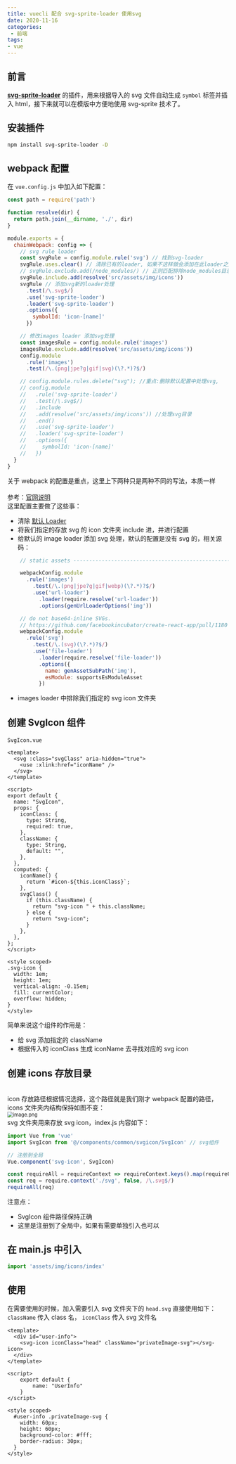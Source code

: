 ```yaml
---
title: vuecli 配合 svg-sprite-loader 使用svg
date: 2020-11-16
categories:
 - 前端
tags:
- vue
---
```


## 前言
[**svg-sprite-loader**](https://github.com/kisenka/svg-sprite-loader) 的插件，用来根据导入的 svg 文件自动生成 `symbol` 标签并插入 html，接下来就可以在模版中方便地使用 svg-sprite 技术了。

## 安装插件
```bash
npm install svg-sprite-loader -D
```
## webpack 配置
在 `vue.config.js` 中加入如下配置：
```javascript
const path = require('path')

function resolve(dir) {
  return path.join(__dirname, './', dir)
}

module.exports = {
  chainWebpack: config => {
    // svg rule loader
    const svgRule = config.module.rule('svg') // 找到svg-loader
    svgRule.uses.clear() // 清除已有的loader, 如果不这样做会添加在此loader之后
    // svgRule.exclude.add(/node_modules/) // 正则匹配排除node_modules目录
    svgRule.include.add(resolve('src/assets/img/icons')) 
    svgRule // 添加svg新的loader处理
      .test(/\.svg$/)
      .use('svg-sprite-loader')
      .loader('svg-sprite-loader')
      .options({
        symbolId: 'icon-[name]'
      })

    // 修改images loader 添加svg处理
    const imagesRule = config.module.rule('images')
    imagesRule.exclude.add(resolve('src/assets/img/icons'))
    config.module
      .rule('images')
      .test(/\.(png|jpe?g|gif|svg)(\?.*)?$/)

    // config.module.rules.delete("svg"); //重点:删除默认配置中处理svg,
    // config.module
    //   .rule('svg-sprite-loader')
    //   .test(/\.svg$/)
    //   .include
    //   .add(resolve('src/assets/img/icons')) //处理svg目录
    //   .end()
    //   .use('svg-sprite-loader')
    //   .loader('svg-sprite-loader')
    //   .options({
    //     symbolId: 'icon-[name]'
    //   })
  }
}
```
关于 webpack 的配置是重点，这里上下两种只是两种不同的写法，本质一样<br />
<br />参考：[官网说明](https://cli.vuejs.org/zh/guide/webpack.html#%E6%B7%BB%E5%8A%A0%E4%B8%80%E4%B8%AA%E6%96%B0%E7%9A%84-loader) <br />这里配置主要做了这些事：

- 清除 [默认 Loader](https://github.com/vuejs/vue-cli/blob/dev/packages/%40vue/cli-service/lib/config/base.js) 
- 将我们指定的存放 svg 的 icon 文件夹 include 进，并进行配置
- 给默认的 image loader 添加 svg 处理，默认的配置是没有 svg 的，相关源码：
```javascript
    // static assets -----------------------------------------------------------

    webpackConfig.module
      .rule('images')
        .test(/\.(png|jpe?g|gif|webp)(\?.*)?$/)
        .use('url-loader')
          .loader(require.resolve('url-loader'))
          .options(genUrlLoaderOptions('img'))

    // do not base64-inline SVGs.
    // https://github.com/facebookincubator/create-react-app/pull/1180
    webpackConfig.module
      .rule('svg')
        .test(/\.(svg)(\?.*)?$/)
        .use('file-loader')
          .loader(require.resolve('file-loader'))
          .options({
            name: genAssetSubPath('img'),
            esModule: supportsEsModuleAsset
          })
```

- images loader 中排除我们指定的 svg icon 文件夹
## 创建 SvgIcon 组件
`SvgIcon.vue` 
```vue
<template>
  <svg :class="svgClass" aria-hidden="true">
    <use :xlink:href="iconName" />
  </svg>
</template>

<script>
export default {
  name: "SvgIcon",
  props: {
    iconClass: {
      type: String,
      required: true,
    },
    className: {
      type: String,
      default: "",
    },
  },
  computed: {
    iconName() {
      return `#icon-${this.iconClass}`;
    },
    svgClass() {
      if (this.className) {
        return "svg-icon " + this.className;
      } else {
        return "svg-icon";
      }
    },
  },
};
</script>

<style scoped>
.svg-icon {
  width: 1em;
  height: 1em;
  vertical-align: -0.15em;
  fill: currentColor;
  overflow: hidden;
}
</style>
```
简单来说这个组件的作用是：

- 给 svg 添加指定的 className
- 根据传入的 iconClass 生成 iconName 去寻找对应的 svg icon
## 创建 icons 存放目录

<br />icon 存放路径根据情况选择，这个路径就是我们刚才 webpack 配置的路径，icons 文件夹内结构保持如图不变：<br /><img src="https://gitee.com/rodrick278/img/raw/master/img/1605490486596-9a06b432-45a9-412a-9eaa-068020ecf820.png" alt="image.png" style="zoom: 80%;" /><br />svg 文件夹用来存放 svg icon，index.js 内容如下：

```javascript
import Vue from 'vue'
import SvgIcon from '@/components/common/svgicon/SvgIcon' // svg组件

// 注册到全局
Vue.component('svg-icon', SvgIcon)

const requireAll = requireContext => requireContext.keys().map(requireContext)
const req = require.context('./svg', false, /\.svg$/)
requireAll(req)
```
注意点：

- SvgIcon 组件路径保持正确
- 这里是注册到了全局中，如果有需要单独引入也可以
## 在 main.js 中引入
```javascript
import 'assets/img/icons/index'
```
## 使用
在需要使用的时候，加入需要引入 svg 文件夹下的 `head.svg` 直接使用如下：<br />`className` 传入 class 名， `iconClass` 传入 svg 文件名
```vue
<template>
  <div id="user-info">
    <svg-icon iconClass="head" className="privateImage-svg"></svg-icon>
  </div>
</template>

<script>
	export default {
		name: "UserInfo"
	}
</script>

<style scoped>
  #user-info .privateImage-svg {
    width: 60px;
    height: 60px;
    background-color: #fff;
    border-radius: 30px;
  }
</style>
```

